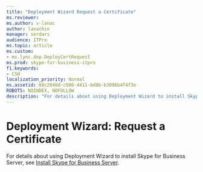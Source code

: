 ```yaml
---
title: "Deployment Wizard Request a Certificate"
ms.reviewer: 
ms.author: v-lanac
author: lanachin
manager: serdars
audience: ITPro
ms.topic: article
ms.custom:
- ms.lync.dep.DeployCertRequest
ms.prod: skype-for-business-itpro
f1.keywords:
- CSH
localization_priority: Normal
ms.assetid: 68c2046d-c988-4411-bd8b-b3096b4f4f3e
ROBOTS: NOINDEX, NOFOLLOW
description: "For details about using Deployment Wizard to install Skype for Business Server, see Install Skype for Business Server."
---
```


# Deployment Wizard: Request a Certificate
 
For details about using Deployment Wizard to install Skype for Business Server, see [Install Skype for Business Server](../../../deploy/install/install.md).
  

